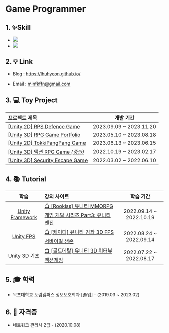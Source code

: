 # Game Programmer

## 1. ✨Skill
+ <img src="https://img.shields.io/badge/C Sharp-239120?style=flat&logo=CSharp&logoColor=white"/>
+ <img src="https://img.shields.io/badge/Unity-D8D8D8?style=flat&logo=Unity&logoColor=white"/>

## 2. 💡 Link
+ Blog    :   https://lhuhyeon.github.io/

+ Email   :   minfkffn@gmail.com

## 3. 💻 Toy Project
| 프로젝트 제목 | 개발 기간 |
|:---|:---:|
| [[Unity 2D] RPS Defence Game](https://github.com/LHuHyeon/Unity2D_RPS_Defence_Game) | 2023.09.09 ~ 2023.11.20 |
| [[Unity 3D] RPG Game Portfolio](https://github.com/LHuHyeon/Unity3D_RPG_Portfolio) | 2023.05.10 ~ 2023.08.18 |
| [[Unity 2D] TokkiPangPang Game](https://github.com/LHuHyeon/TokkiPangPang_Game) | 2023.06.13 ~ 2023.06.15 |
| [[Unity 3D] 액션 RPG Game *(중단)*](https://github.com/LHuHyeon/Action_RPG_Game) | 2022.10.19 ~ 2023.02.17 |
| [[Unity 3D] Security Escape Game](https://github.com/LHuHyeon/Security_Escape_Game) | 2022.03.02 ~ 2022.06.10 |


## 4. 📚 Tutorial
| 학습 | 강의 사이트 | 학습 기간 |
|:---:|:---|:---:|
| [Unity Framework](https://github.com/LHuHyeon/Rookiss_MMO-Study) | [📺  [Rookiss] 유니티 MMORPG 게임 개발 시리즈 Part3: 유니티 엔진](https://www.inflearn.com/course/mmorpg-%EC%9C%A0%EB%8B%88%ED%8B%B0/dashboard) | 2022.09.14 ~ 2022.10.19 |
| [Unity FPS](https://github.com/LHuHyeon/KD_FPS-Study) | [📺 [케이디] 유니티 강좌 3D FPS 서바이벌 생존](https://www.youtube.com/watch?v=uandR5M30ho&list=PLUZ5gNInsv_Nzex8Cvxce_1zjUf0cNWY9) | 2022.08.24 ~ 2022.09.14 |
| Unity 3D 기초 | [📺 [골드메탈] 유니티 3D 쿼터뷰 액션게임](https://www.youtube.com/watch?v=WkMM7Uu2AoA&list=PLO-mt5Iu5TeYkrBzWKuTCl6IUm_bA6BKy) | 2022.07.22 ~ 2022.08.17 |

## 5. 🎓 학력
+ 목포대학교 도림캠퍼스 정보보호학과 [졸업] - (2019.03 ~ 2023.02)

## 6. 📒 자격증
+ 네트워크 관리사 2급 - (2020.10.08)
